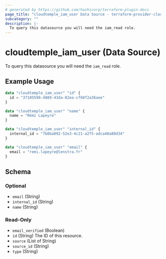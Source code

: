 ```yaml
---
# generated by https://github.com/hashicorp/terraform-plugin-docs
page_title: "cloudtemple_iam_user Data Source - terraform-provider-cloudtemple"
subcategory: ""
description: |-
  To query this datasource you will need the iam_read role.
---
```


# cloudtemple_iam_user (Data Source)

To query this datasource you will need the `iam_read` role.

## Example Usage

```terraform
data "cloudtemple_iam_user" "id" {
  id = "37105598-4889-43da-82ea-cf60f2a36aee"
}

data "cloudtemple_iam_user" "name" {
  name = "Rémi Lapeyre"
}

data "cloudtemple_iam_user" "internal_id" {
  internal_id = "7b8ba092-52e3-4c21-a2f5-adca40a80d34"
}

data "cloudtemple_iam_user" "email" {
  email = "remi.lapeyre@lenstra.fr"
}
```

<!-- schema generated by tfplugindocs -->
## Schema

### Optional

- `email` (String)
- `internal_id` (String)
- `name` (String)

### Read-Only

- `email_verified` (Boolean)
- `id` (String) The ID of this resource.
- `source` (List of String)
- `source_id` (String)
- `type` (String)


